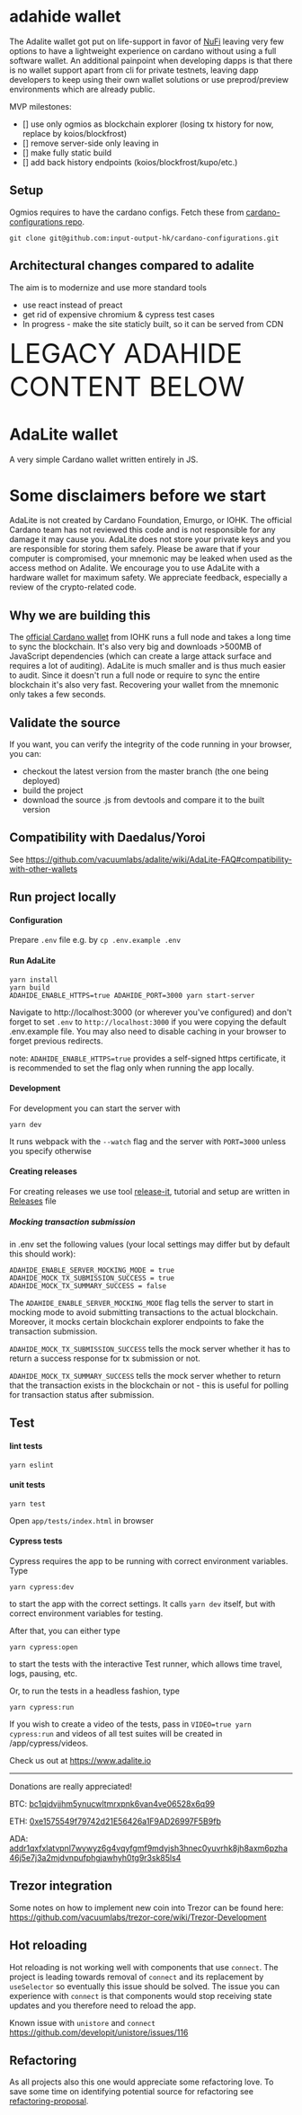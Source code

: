 # adahide wallet

The Adalite wallet got put on life-support in favor of [NuFi](https://nu.fi) leaving very few options to have a lightweight experience on cardano without using a full software wallet.
An additional painpoint when developing dapps is that there is no wallet support apart from cli for private testnets, leaving dapp developers to keep using their own wallet solutions or use preprod/preview environments which are already public.

MVP milestones:

- [] use only ogmios as blockchain explorer (losing tx history for now, replace by koios/blockfrost)
- [] remove server-side only leaving in
- [] make fully static build
- [] add back history endpoints (koios/blockfrost/kupo/etc.)

## Setup

Ogmios requires to have the cardano configs. Fetch these from [cardano-configurations repo](https://github.com/input-output-hk/cardano-configurations).

```
git clone git@github.com:input-output-hk/cardano-configurations.git
```

## Architectural changes compared to adalite

The aim is to modernize and use more standard tools

- use react instead of preact
- get rid of expensive chromium & cypress test cases
- In progress - make the site staticly built, so it can be served from CDN

<font size="30">LEGACY ADAHIDE CONTENT BELOW</font>

# AdaLite wallet

A very simple Cardano wallet written entirely in JS.

# Some disclaimers before we start

AdaLite is not created by Cardano Foundation, Emurgo, or IOHK. The official Cardano team has not reviewed this code and is not responsible for any damage it may cause you. AdaLite does not store your private keys and you are responsible for storing them safely. Please be aware that if your computer is compromised, your mnemonic may be leaked when used as the access method on Adalite. We encourage you to use AdaLite with a hardware wallet for maximum safety. We appreciate feedback, especially a review of the crypto-related code.

## Why we are building this

The [official Cardano wallet](https://github.com/input-output-hk/daedalus) from IOHK runs a full node and takes a long time to sync the blockchain. It's also very big and downloads >500MB of JavaScript dependencies (which can create a large attack surface and requires a lot of auditing). AdaLite is much smaller and is thus much easier to audit. Since it doesn't run a full node or require to sync the entire blockchain it's also very fast. Recovering your wallet from the mnemonic only takes a few seconds.

## Validate the source

If you want, you can verify the integrity of the code running in your browser, you can:

- checkout the latest version from the master branch (the one being deployed)
- build the project
- download the source .js from devtools and compare it to the built version

## Compatibility with Daedalus/Yoroi

See https://github.com/vacuumlabs/adalite/wiki/AdaLite-FAQ#compatibility-with-other-wallets

## Run project locally

#### Configuration

Prepare `.env` file
e.g. by `cp .env.example .env`

#### Run AdaLite

```
yarn install
yarn build
ADAHIDE_ENABLE_HTTPS=true ADAHIDE_PORT=3000 yarn start-server
```

Navigate to http://localhost:3000 (or wherever you've configured) and don't forget to set `.env` to `http://localhost:3000` if you were copying the default .env.example file. You may also need to disable caching in your browser to forget previous redirects.

note: `ADAHIDE_ENABLE_HTTPS=true` provides a self-signed https certificate, it is recommended to set the flag only when running the app locally.

#### Development

For development you can start the server with

```
yarn dev
```

It runs webpack with the `--watch` flag and the server with `PORT=3000` unless you specify otherwise

#### Creating releases

For creating releases we use tool [release-it](https://webpro.github.io/release-it/), tutorial and setup are written in [Releases](RELEASES.md) file

##### Mocking transaction submission

in .env set the following values (your local settings may differ but by default this should work):

```
ADAHIDE_ENABLE_SERVER_MOCKING_MODE = true
ADAHIDE_MOCK_TX_SUBMISSION_SUCCESS = true
ADAHIDE_MOCK_TX_SUMMARY_SUCCESS = false
```

The `ADAHIDE_ENABLE_SERVER_MOCKING_MODE` flag tells the server to start in mocking mode to avoid submitting transactions to the actual blockchain. Moreover, it mocks certain blockchain explorer endpoints to fake the transaction submission.

`ADAHIDE_MOCK_TX_SUBMISSION_SUCCESS` tells the mock server whether it has to return a success response for tx submission or not.

`ADAHIDE_MOCK_TX_SUMMARY_SUCCESS` tells the mock server whether to return that the transaction exists in the blockchain or not - this is useful for polling for transaction status after submission.

## Test

#### lint tests

```
yarn eslint
```

#### unit tests

```
yarn test
```

Open `app/tests/index.html` in browser

#### Cypress tests

Cypress requires the app to be running with correct environment variables. Type

```
yarn cypress:dev
```

to start the app with the correct settings. It calls `yarn dev` itself, but with correct environment variables for testing.

After that, you can either type

```
yarn cypress:open
```

to start the tests with the interactive Test runner, which allows time travel, logs, pausing, etc.

Or, to run the tests in a headless fashion, type

```
yarn cypress:run
```

If you wish to create a video of the tests, pass in `VIDEO=true yarn cypress:run` and videos of all test suites will be created in /app/cypress/videos.

Check us out at https://www.adalite.io

---

Donations are really appreciated!

BTC: [bc1qjdvjjhm5ynucwltmrxpnk6van4ve06528x6q99](https://www.blockchain.com/btc/address/bc1qjdvjjhm5ynucwltmrxpnk6van4ve06528x6q99)

ETH: [0xe1575549f79742d21E56426a1F9AD26997F5B9fb](https://etherscan.io/address/0xe1575549f79742d21E56426a1F9AD26997F5B9fb)

ADA: [addr1qxfxlatvpnl7wywyz6g4vqyfgmf9mdyjsh3hnec0yuvrhk8jh8axm6pzha46j5e7j3a2mjdvnpufphgjawhyh0tg9r3sk85ls4](https://cardanoexplorer.com/address/addr1qxfxlatvpnl7wywyz6g4vqyfgmf9mdyjsh3hnec0yuvrhk8jh8axm6pzha46j5e7j3a2mjdvnpufphgjawhyh0tg9r3sk85ls4)

## Trezor integration

Some notes on how to implement new coin into Trezor can be found here: https://github.com/vacuumlabs/trezor-core/wiki/Trezor-Development

## Hot reloading

Hot reloading is not working well with components that use `connect`. The project is leading towards removal of `connect` and its
replacement by `useSelector` so eventually this issue should be solved.
The issue you can experience with `connect` is that components would stop receiving state updates and you therefore need to reload the app.

Known issue with `unistore` and `connect`
https://github.com/developit/unistore/issues/116

## Refactoring

As all projects also this one would appreciate some refactoring love. To save some time on identifying potential source for refactoring
see [refactoring-proposal](https://docs.google.com/document/d/1rlEI2KvzVmWMgITuK86YEN_WVjH8h6fJH9EvZN9Isko/edit?usp=sharing).
